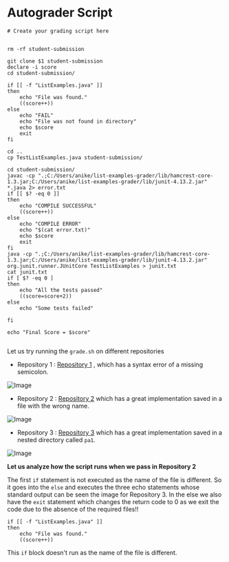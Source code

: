 # Autograder Script
```
# Create your grading script here


rm -rf student-submission

git clone $1 student-submission
declare -i score
cd student-submission/

if [[ -f "ListExamples.java" ]] 
then
    echo "File was found."
    ((score++))
else 
    echo "FAIL"
    echo "File was not found in directory" 
    echo $score
    exit
fi

cd ..
cp TestListExamples.java student-submission/

cd student-submission/
javac -cp ".;C:/Users/anike/list-examples-grader/lib/hamcrest-core-1.3.jar;C:/Users/anike/list-examples-grader/lib/junit-4.13.2.jar" *.java 2> error.txt
if [[ $? -eq 0 ]]
then
    echo "COMPILE SUCCESSFUL"
    ((score++))
else
    echo "COMPILE ERROR"
    echo "$(cat error.txt)"
    echo $score
    exit
fi
java -cp ".;C:/Users/anike/list-examples-grader/lib/hamcrest-core-1.3.jar;C:/Users/anike/list-examples-grader/lib/junit-4.13.2.jar" org.junit.runner.JUnitCore TestListExamples > junit.txt
cat junit.txt
if [ $? -eq 0 ]
then
    echo "All the tests passed"
    ((score=score+2))
else 
    echo "Some tests failed"
    
fi

echo "Final Score = $score"


```
Let us try running the `grade.sh` on different repositories
* Repository 1 : [Repository 1](https://github.com/ucsd-cse15l-f22/list-methods-compile-error) , which has a syntax error of a missing semicolon.

![Image](https://media.discordapp.net/attachments/891952727641456661/1046850419881672704/image.png)

* Repository 2 : [Repository 2](https://github.com/ucsd-cse15l-f22/list-methods-filename) which has a great implementation saved in a file with the wrong name.

![Image](https://media.discordapp.net/attachments/891952727641456661/1046850691953598474/image.png)

* Repository 3 : [Repository 3](https://github.com/ucsd-cse15l-f22/list-methods-nested) which has a great implementation saved in a nested directory called `pa1`.

![Image](https://media.discordapp.net/attachments/891952727641456661/1046850829707133028/image.png)


**Let us analyze how the script runs when we pass in Repository 2**

The first `if` statement is not executed as the name of the file is different. So it goes into the `else` and executes the three echo statements whose standard output can be seen the image for Repository 3. In the else we also have the `exit` statement which changes the return code to 0 as we exit the code due to the absence of the required files!!

```
if [[ -f "ListExamples.java" ]] 
then
    echo "File was found."
    ((score++))

```

This `if` block doesn't run as the name of the file is different.
